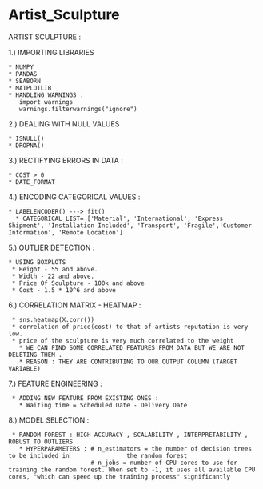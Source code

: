 # Artist_Sculpture
ARTIST SCULPTURE :

1.) IMPORTING LIBRARIES
    
    * NUMPY 
    * PANDAS
    * SEABORN
    * MATPLOTLIB
    * HANDLING WARNINGS :
       import warnings
       warnings.filterwarnings("ignore")

2.) DEALING WITH NULL VALUES

    * ISNULL()
    * DROPNA()

3.) RECTIFYING ERRORS IN DATA :
 
    * COST > 0
    * DATE_FORMAT

4.) ENCODING CATEGORICAL VALUES :

    * LABELENCODER() ---> fit()
      * CATEGORICAL_LIST= ['Material', 'International', 'Express Shipment', 'Installation Included', 'Transport', 'Fragile','Customer Information', 'Remote Location']


5.) OUTLIER DETECTION :

    * USING BOXPLOTS
     * Height - 55 and above.
     * Width - 22 and above.
     * Price Of Sculpture - 100k and above
     * Cost - 1.5 * 10^6 and above

6.) CORRELATION MATRIX - HEATMAP :

     * sns.heatmap(X.corr())
     * correlation of price(cost) to that of artists reputation is very low.
     * price of the sculpture is very much correlated to the weight
       * WE CAN FIND SOME CORRELATED FEATURES FROM DATA BUT WE ARE NOT DELETING THEM .
       * REASON : THEY ARE CONTRIBUTING TO OUR OUTPUT COLUMN (TARGET VARIABLE)

7.) FEATURE ENGINEERING :

     * ADDING NEW FEATURE FROM EXISTING ONES :
       * Waiting time = Scheduled Date - Delivery Date

8.) MODEL SELECTION :

     * RANDOM FOREST : HIGH ACCURACY , SCALABILITY , INTERPRETABILITY , ROBUST TO OUTLIERS
       * HYPERPARAMETERS : # n_estimators = the number of decision trees to be included in                the random forest
                           # n_jobs = number of CPU cores to use for training the random forest. When set to -1, it uses all available CPU cores, "which can speed up the training process" significantly

